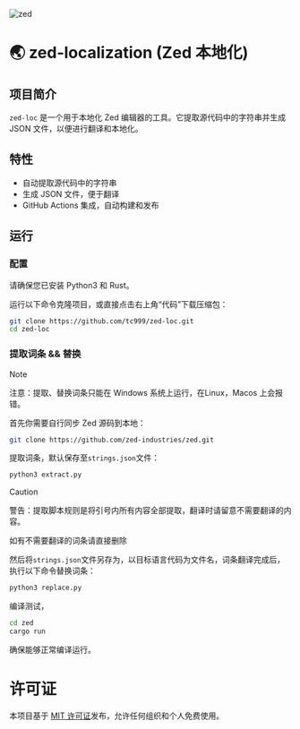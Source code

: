 ![zed](https://avatars.githubusercontent.com/u/79345384?s=200&v=4)
# 🌏 zed-localization (Zed 本地化)
## 项目简介

`zed-loc` 是一个用于本地化 Zed 编辑器的工具。它提取源代码中的字符串并生成 JSON 文件，以便进行翻译和本地化。

## 特性

- 自动提取源代码中的字符串
- 生成 JSON 文件，便于翻译
- GitHub Actions 集成，自动构建和发布

## 运行
### 配置
请确保您已安装 Python3 和 Rust。

运行以下命令克隆项目，或直接点击右上角“代码”下载压缩包：

```bash
git clone https://github.com/tc999/zed-loc.git
cd zed-loc
```
### 提取词条 && 替换

> [!note]
> 
> 注意：提取、替换词条只能在 Windows 系统上运行，在Linux，Macos 上会报错。

首先你需要自行同步 Zed 源码到本地：

```bash
git clone https://github.com/zed-industries/zed.git
```

提取词条，默认保存至`strings.json`文件：
```bash
python3 extract.py
```

> [!caution]
> 
> 警告：提取脚本规则是将引号内所有内容全部提取，翻译时请留意不需要翻译的内容。
>
> 如有不需要翻译的词条请直接删除

然后将`strings.json`文件另存为，以目标语言代码为文件名，词条翻译完成后，执行以下命令替换词条：
```bash
python3 replace.py
```

编译测试，

```bash
cd zed
cargo run
```

确保能够正常编译运行。

# 许可证

本项目基于 [MIT 许可证](LICENSE)发布，允许任何组织和个人免费使用。